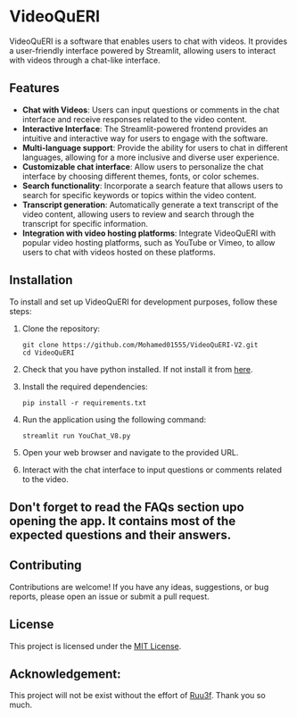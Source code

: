 # VideoQuERI

VideoQuERI is a software that enables users to chat with videos.
It provides a user-friendly interface powered by Streamlit, allowing users to interact with videos through a chat-like interface.

## Features

- **Chat with Videos**: Users can input questions or comments in the chat interface and receive responses related to the video content.
- **Interactive Interface**: The Streamlit-powered frontend provides an intuitive and interactive way for users to engage with the software.
- **Multi-language support**: Provide the ability for users to chat in different languages, allowing for a more inclusive and diverse user experience.
- **Customizable chat interface**: Allow users to personalize the chat interface by choosing different themes, fonts, or color schemes.
- **Search functionality**: Incorporate a search feature that allows users to search for specific keywords or topics within the video content.
- **Transcript generation**: Automatically generate a text transcript of the video content, allowing users to review and search through the transcript for specific information.
- **Integration with video hosting platforms**: Integrate VideoQuERI with popular video hosting platforms, such as YouTube or Vimeo, to allow users to chat with videos hosted on these platforms.

## Installation

To install and set up VideoQuERI for development purposes, follow these steps:

1. Clone the repository:

   ```
   git clone https://github.com/Mohamed01555/VideoQuERI-V2.git
   cd VideoQuERI
   ```
2. Check that you have python installed. If not install it from [here](https://www.python.org/downloads/).
  
3. Install the required dependencies:

   ```
   pip install -r requirements.txt
   ```

4. Run the application using the following command:

   ```
   streamlit run YouChat_V8.py
   ```

5. Open your web browser and navigate to the provided URL.

6. Interact with the chat interface to input questions or comments related to the video.

## Don't forget to read the FAQs section upo opening the app. It contains most of the expected questions and their answers.
## Contributing

Contributions are welcome! If you have any ideas, suggestions, or bug reports, please open an issue or submit a pull request.

## License

This project is licensed under the [MIT License](LICENSE).

## Acknowledgement:
This project will not be exist without the effort of [Ruu3f](https://github.com/Ruu3f/freeGPT). Thank you so much.
